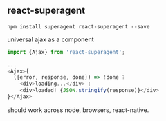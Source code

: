 react-superagent
---

`npm install superagent react-superagent --save`

universal ajax as a component

```js
import {Ajax} from 'react-superagent';

...
<Ajax>{
  ({error, response, done}) => !done ?
    <div>loading...</div> :
    <div>loaded! {JSON.stringify(response)}</div>
}</Ajax>
```

should work across node, browsers, react-native.